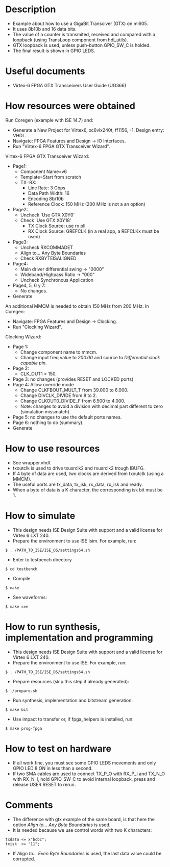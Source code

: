 # Description

* Example about how to use a GigaBit Transciver (GTX) on ml605.
* It uses 8b10b and 16 data bits.
* The value of a counter is transmited, received and compared with a loopback (using TransLoop component from hdl_utils).
* GTX loopback is used, unless push-button GPIO_SW_C is holded.
* The final result is shown in GPIO LEDS.

# Useful documents

* Virtex-6 FPGA GTX Transceivers User Guide (UG366)

# How resources were obtained

Run Coregen (example with ISE 14.7) and:
* Generate a New Project for Virtex6, xc6vlx240t, ff1156, -1. Design entry: VHDL.
* Navigate: FPGA Features and Design -> IO Interfaces.
* Run "Virtex-6 FPGA GTX Transceiver Wizard".

Virtex-6 FPGA GTX Transceiver Wizard:
* Page1:
  * Component Name=v6
  * Template=Start from scratch
  * TX=RX:
    * Line Rate: 3 Gbps
    * Data Path Width: 16
    * Encoding 8b/10b
    * Reference Clock: 150 MHz (200 MHz is not a an option)
* Page2:
  * Uncheck 'Use GTX X0Y0'
  * Check 'Use GTX X0Y18'
    * TX Clock Source: use rx pll
    * RX Clock Source: GREFCLK (in a real app, a REFCLKx must be used)
* Page3:
  * Uncheck RXCOMMADET
  * Align to... Any Byte Boundaries
  * Check RXBYTEISALIGNED
* Page4:
  * Main driver differential swing -> "0000"
  * Wideband/Highpass Ratio -> "000"
  * Uncheck Synchronous Application
* Page4, 5, 6 y 7:
  * No changes.
* Generate

An additional MMCM is needed to obtain 150 MHz from 200 MHz. In Coregen:
* Navigate: FPGA Features and Design -> Clocking.
* Run "Clocking Wizard".

Clocking Wizard:
* Page 1:
  * Change component name to mmcm.
  * Change input freq value to *200.00* and source to *Differential clock capable pin*.
* Page 2:
  * CLK_OUT1 = 150.
* Page 3: no changes (provides RESET and LOCKED ports)
* Page 4: Allow override mode
  * Change CLKFBOUT_MULT_T from 39.000 to 6.000.
  * Change DIVCLK_DIVIDE from 8 to 2.
  * Change CLKOUT0_DIVIDE_F from 6.500 to 4.000.
  * Note: changes to avoid a division with decimal part different to zero (simulation missmatch).
* Page 5: no changes to use the default ports names.
* Page 6: nothing to do (summary).
* Generate

# How to use resources

* See wrapper.vhdl.
* txoutclk is used to drive txusrclk2 and rxusrclk2 trough IBUFG.
* If 4 byte of data are used, two clocks are derived from txoutclk (using a MMCM).
* The useful ports are tx_data, tx_isk, rx_data, rx_isk and ready.
* When a byte of data is a K character, the corresponding isk bit must be 1.

# How to simulate

* This design needs ISE Design Suite with support and a valid license for Virtex 6 LXT 240.
* Prepare the environment to use ISE Isim. For example, run:
```
$ . /PATH_TO_ISE/ISE_DS/settings64.sh
```
* Enter to testbench directory
```
$ cd testbench
```
* Compile
```
$ make
```
* See waveforms:
```
$ make see
```

# How to run synthesis, implementation and programming

* This design needs ISE Design Suite with support and a valid license for Virtex 6 LXT 240.
* Prepare the environment to use ISE. For example, run:
```
$ . /PATH_TO_ISE/ISE_DS/settings64.sh
```
* Prepare resources (skip this step if already generated):
```
$ ./prepare.sh
```
* Run synthesis, implementation and bitstream generation:
```
$ make bit
```
* Use impact to transfer or, if fpga_helpers is installed, run:
```
$ make prog-fpga
```

# How to test on hardware

* If all work fine, you must see some GPIO LEDS movements and only GPIO LED 8 ON in less than a second.
* If two SMA cables are used to connect TX_P_O with RX_P_I and TX_N_O with RX_N_I, hold GPIO_SW_C to avoid internal loopback, press and release USER RESET to rerun.

# Comments

* The difference with gtx example of the same board, is that here the option *Align to... Any Byte Boundaries* is used.
* It is needed because we use control words with two K characters:
```
txdata <= x"bcbc";
txisk  <= "11";
```
* If *Align to... Even Byte Boundaries* is used, the last data value could be corrupted.
